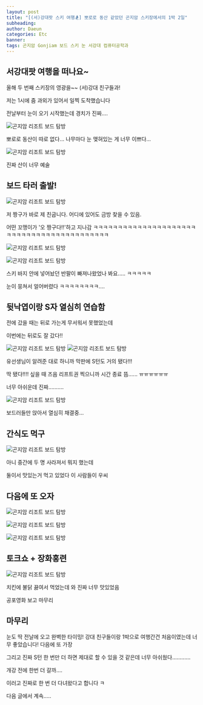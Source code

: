 ```yaml
---
layout: post
title: "[(서)강대팟 스키 여행🏂] 뽀로로 동산 같았던 곤지암 스키장에서의 1박 2일"
subheading:
author: Daeun
categories: Etc
banner:
tags: 곤지암 Gonjiam 보드 스키 눈 서강대 컴퓨터공학과
---
```



## 서강대팟 여행을 떠나요~

올해 두 번째 스키장의 영광을~~ (서)강대 친구들과! 

저는 1시에 줌 과외가 있어서 일찍 도착했습니다

전날부터 눈이 오기 시작했는데 경치가 진짜....

![곤지암 리조트 보드 탐방](https://cdn.jsdelivr.net/gh/splanky0314/CDN/Etc/2024-02-22-Gonjiam/%20%281%29.jpg)

뽀로로 동산이 따로 없다... 나무마다 눈 맺혀있는 게 너무 이쁘다...

![곤지암 리조트 보드 탐방](https://cdn.jsdelivr.net/gh/splanky0314/CDN/Etc/2024-02-22-Gonjiam/%20%282%29.jpg)

진짜 산이 너무 예술

## 보드 타러 출발!

![곤지암 리조트 보드 탐방](https://cdn.jsdelivr.net/gh/splanky0314/CDN/Etc/2024-02-22-Gonjiam/%20%283%29.jpg)

저 짱구가 바로 제 친굽니다. 어디에 있어도 금방 찾을 수 있음.

어떤 꼬맹이가 '오 짱구다!!'하고 지나감 ㅋㅋㅋㅋㅋㅋㅋㅋㅋㅋㅋㅋㅋㅋㅋㅋㅋㅋㅋㅋㅋㅋㅋㅋㅋㅋㅋㅋㅋㅋㅋㅋㅋㅋㅋㅋㅋㅋㅋㅋㅋㅋ

![곤지암 리조트 보드 탐방](https://cdn.jsdelivr.net/gh/splanky0314/CDN/Etc/2024-02-22-Gonjiam/%20%284%29.jpg)

![곤지암 리조트 보드 탐방](https://cdn.jsdelivr.net/gh/splanky0314/CDN/Etc/2024-02-22-Gonjiam/%20%285%29.jpg)

스키 바지 안에 넣어놨던 반팔이 빠져나왔었나 봐요..... ㅋㅋㅋㅋㅋ

눈이 뭉쳐서 얼어버렸다 ㅋㅋㅋㅋㅋㅋㅋㅋ.... 

## 뒷낙엽이랑 S자 열심히 연습함

전에 갔을 때는 뒤로 가는게 무서워서 못했었는데

이번에는 뒤로도 잘 갔다!!

![곤지암 리조트 보드 탐방](https://cdn.jsdelivr.net/gh/splanky0314/CDN/Etc/2024-02-22-Gonjiam/%20%2811%29.jpg)
![곤지암 리조트 보드 탐방](https://cdn.jsdelivr.net/gh/splanky0314/CDN/Etc/2024-02-22-Gonjiam/%20%2812%29.jpg)

유선생님이 알려준 대로 하니까 막판에 S턴도 거의 됐다!!!

딱 됐다!!!! 싶을 때 즈음 리프트권 찍으니까 시간 종료 뜸...... ㅠㅠㅠㅠㅠㅠ

너무 아쉬운데 진짜..........

![곤지암 리조트 보드 탐방](https://cdn.jsdelivr.net/gh/splanky0314/CDN/Etc/2024-02-22-Gonjiam/%20%2813%29.jpg)

보드러들만 앉아서 열심히 채결중... 

## 간식도 먹구

![곤지암 리조트 보드 탐방](https://cdn.jsdelivr.net/gh/splanky0314/CDN/Etc/2024-02-22-Gonjiam/%20%289%29.jpg)

아니 중간에 두 명 사라져서 뭐지 했는데

둘이서 맛있는거 먹고 있었다 이 사람들이 우씨

## 다음에 또 오자

![곤지암 리조트 보드 탐방](https://cdn.jsdelivr.net/gh/splanky0314/CDN/Etc/2024-02-22-Gonjiam/%20%286%29.jpg)

![곤지암 리조트 보드 탐방](https://cdn.jsdelivr.net/gh/splanky0314/CDN/Etc/2024-02-22-Gonjiam/%20%287%29.jpg)

![곤지암 리조트 보드 탐방](https://cdn.jsdelivr.net/gh/splanky0314/CDN/Etc/2024-02-22-Gonjiam/%20%288%29.jpg)

## 토크쇼 + 장화홍련

![곤지암 리조트 보드 탐방](https://cdn.jsdelivr.net/gh/splanky0314/CDN/Etc/2024-02-22-Gonjiam/%20%2810%29.jpg)

치킨에 불닭 끓여서 먹었는데 와 진짜 너무 맛있었음

공포영화 보고 마무리

## 마무리

눈도 딱 전날에 오고 완벽한 타이밍! 강대 친구들이랑 1박으로 여행간건 처음이였는데 너무 좋았습니다! 다음에 또 가장

그리고 진짜 S턴 한 번만 더 하면 제대로 할 수 있을 것 같은데 너무 아쉬웠다............

개강 전에 한번 더 갈까....

이러고 진짜로 한 번 더 다녀왔다고 합니다 ㅋ

다음 글에서 계속.....